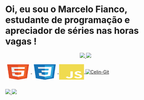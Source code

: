 <h1>Oi, eu sou o Marcelo Fianco, estudante de programação e apreciador de séries nas horas vagas ! </h1>


<div align="center">
  <a href="https://github.com/celinxt">
  <img height="150em" src="https://github-readme-stats.vercel.app/api?username=celinxt&show_icons=true&theme=react&include_all_commits=true&count_private=true"/>
  <img height="150em" src="https://github-readme-stats.vercel.app/api/top-langs/?username=celinxt&theme=react&layout=compact"/>
 
  
</div>
<div style="display: inline_block"><br>
  <img align="center" alt="Celin-HTML" height="50" width="80" src="https://raw.githubusercontent.com/devicons/devicon/master/icons/html5/html5-original.svg">
  <img align="center" alt="Celin-CSS" height="50" width="80" src="https://raw.githubusercontent.com/devicons/devicon/master/icons/css3/css3-original.svg">
  <img align="center" alt="Celin-Js" height="50" width="80" src="https://raw.githubusercontent.com/devicons/devicon/master/icons/javascript/javascript-plain.svg">
  <img align="center" alt="Celin-Git" height="50" width=80" src="https://cdn.jsdelivr.net/gh/devicons/devicon/icons/git/git-original.svg">
</div>
  
  ##
  
 <a href="https://www.linkedin.com/in/marcelo-fianco-gomes-a62a51212/" target="_blank">
   <img src="https://img.shields.io/badge/-LinkedIn-%230077B5?style=for-the-badge&logo=linkedin&logoColor=white" target="_blank">
 </a>
 <a href = "mailto:marceloalphawolf@gmail.com">
   <img src="https://img.shields.io/badge/-Gmail-%23333?style=for-the-badge&logo=gmail&logoColor=white" target="_blank">
 </a>
 
  
  <!--![Snake animation](https://github.com/celinxt/celinxt/blob/output/github-contribution-grid-snake.svg)-->
  
 
</div>
